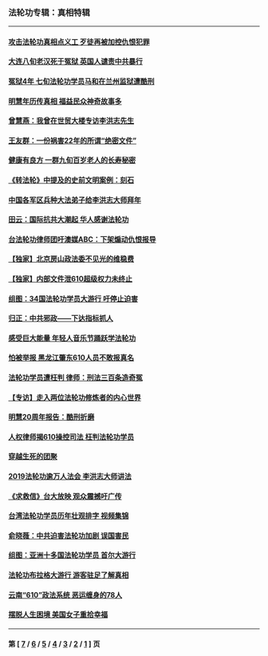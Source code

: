 ### 法轮功专辑：真相特辑
---
#### [攻击法轮功真相点义工 歹徒再被加控仇恨犯罪](../../pages/nf4389/n13601019.md?05030430) 
#### [大连八旬老汉死于冤狱 英国人谴责中共暴行](../../pages/nf4389/n13480118.md?05030430) 
#### [冤狱4年 七旬法轮功学员马和在兰州监狱遭酷刑](../../pages/nf4389/n13304688.md?05030430) 
#### [明慧年历传真相 福益民众神奇故事多](../../pages/nf4389/n13294545.md?05030430) 
#### [曾慧燕：我曾在世贸大楼专访李洪志先生](../../pages/nf4389/n12898729.md?05030430) 
#### [王友群：一份祸害22年的所谓“绝密文件”](../../pages/nf4389/n12871750.md?05030430) 
#### [健康有良方 一群九旬百岁老人的长寿秘密](../../pages/nf4389/n12847475.md?05030430) 
#### [《转法轮》中提及的史前文明案例：刻石](../../pages/nf4389/n12758577.md?05030430) 
#### [中国各军区兵种大法弟子给李洪志大师拜年](../../pages/nf4389/n12750047.md?05030430) 
#### [田云：国际抗共大潮起 华人感谢法轮功](../../pages/nf4389/n12357708.md?05030430) 
#### [台法轮功律师团吁澳媒ABC：下架煽动仇恨报导](../../pages/nf4389/n12279917.md?05030430) 
#### [【独家】北京房山政法委不见光的维稳费](../../pages/nf4389/n12031979.md?05030430) 
#### [【独家】内部文件泄610超级权力未终止](../../pages/nf4389/n12023895.md?05030430) 
#### [组图：34国法轮功学员大游行 吁停止迫害](../../pages/nf4389/n11492658.md?05030430) 
#### [归正：中共邪政——下达指标抓人](../../pages/nf4389/n11474770.md?05030430) 
#### [感受巨大能量 年轻人音乐节踊跃学法轮功](../../pages/nf4389/n11441981.md?05030430) 
#### [怕被举报 黑龙江肇东610人员不敢报真名](../../pages/nf4389/n11436499.md?05030430) 
#### [法轮功学员遭枉判 律师：刑法三百条造奇冤](../../pages/nf4389/n11433943.md?05030430) 
#### [【专访】走入两位法轮功修炼者的内心世界](../../pages/nf4389/n11415623.md?05030430) 
#### [明慧20周年报告：酷刑折磨](../../pages/nf4389/n11387954.md?05030430) 
#### [人权律师揭610操控司法 枉判法轮功学员](../../pages/nf4389/n11313370.md?05030430) 
#### [穿越生死的团聚](../../pages/nf4389/n11258922.md?05030430) 
#### [2019法轮功逾万人法会 李洪志大师讲法](../../pages/nf4389/n11265303.md?05030430) 
#### [《求救信》台大放映 观众震撼吁广传](../../pages/nf4389/n10922251.md?05030430) 
#### [台湾法轮功学员历年壮观排字 视频集锦](../../pages/nf4389/n10878789.md?05030430) 
#### [俞晓薇：中共迫害法轮功加剧 误国害民](../../pages/nf4389/n10859260.md?05030430) 
#### [组图：亚洲十多国法轮功学员 首尔大游行](../../pages/nf4389/n10781149.md?05030430) 
#### [法轮功布拉格大游行 游客驻足了解真相](../../pages/nf4389/n10749360.md?05030430) 
#### [云南“610”政法系统 恶运缠身的78人](../../pages/nf4389/n10747534.md?05030430) 
#### [摆脱人生困境 美国女子重拾幸福](../../pages/nf4389/n10688678.md?05030430) 

---
#### 第 [ [7](./7.md?05030430) / [6](./6.md?05030430) / [5](./5.md?05030430) / [4](./4.md?05030430) / [3](./3.md?05030430) / [2](./2.md?05030430) / [1](./1.md?05030430) ] 页

